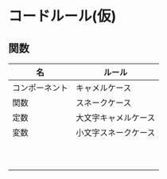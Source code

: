 # コードルール(仮)

## 関数

| 名                  | ルール                     |
|----------------------|--------------------------|
| コンポーネント           | キャメルケース                   |
| 関数           | スネークケース                |
| 定数           | 大文字キャメルケース                |
| 変数           | 小文字スネークケース                |
|            |                 |
|            |                 |
|            |                 |
|            |                 |
|            |                 |
|            |                 |
|            |                 |
|            |                 |
|            |                 |
|            |                 |

##
